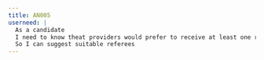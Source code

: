 ```yaml
---
title: AN005
userneed: |
  As a candidate
  I need to know theat providers would prefer to receive at least one reference from a professional address
  So I can suggest suitable referees
---
```

